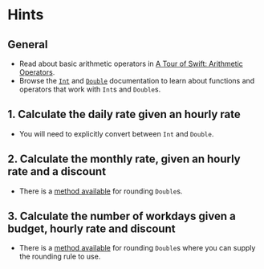 # Hints

## General

- Read about basic arithmetic operators in [A Tour of Swift: Arithmetic Operators][arithmeticoperators].
- Browse the [`Int`][int] and [`Double`][double] documentation to learn about functions and operators that work with `Int`s and `Double`s.

## 1. Calculate the daily rate given an hourly rate

- You will need to explicitly convert between `Int` and `Double`.

## 2. Calculate the monthly rate, given an hourly rate and a discount

- There is a [method available][double] for rounding `Double`s.

## 3. Calculate the number of workdays given a budget, hourly rate and discount

- There is a [method available][double] for rounding `Double`s where you can supply the rounding rule to use.

[integers]: https://docs.swift.org/swift-book/LanguageGuide/TheBasics.html#ID310
[floatingpoint]: https://docs.swift.org/swift-book/LanguageGuide/TheBasics.html#ID321
[int]: https://developer.apple.com/documentation/swift/int
[double]: https://developer.apple.com/documentation/swift/double
[arithmeticoperators]: https://docs.swift.org/swift-book/LanguageGuide/BasicOperators.html#ID63
